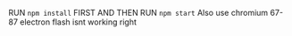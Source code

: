 RUN `npm install` FIRST AND THEN RUN `npm start`
Also use chromium 67-87 electron flash isnt working right